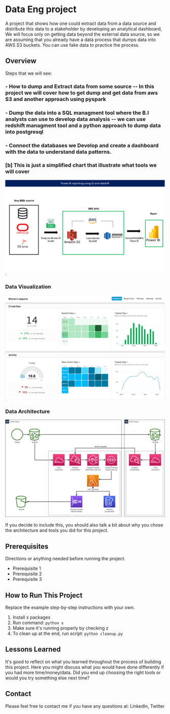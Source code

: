 # Data Eng project

A project that shows how one could extract data from a data source and distribute this data to a stakeholder by developing an analytical dashboard, We will focus only on getting data beyond the external data source, so we are assuming that you already have a data process that dumps data into AWS S3 buckets. You can use fake data to practice the process.

## Overview
Steps that we will see:

### - How to dump and Extract data from some source -- In this project we will cover how to get dump and get data from aws S3 and another approach using pyspark

### - Dump the data into a SQL managment tool where the B.I analysts can use to develop data analysis -- we can use redshift managment tool and a python approach to dump data into postgresql
  
### - Connect the databases we Develop and create a dashboard with the data to understand data patterns.

### [b] This is just a simplified chart that illustrate what tools we will cover  
![S3/ Redshift Project architecture](rds-spark.png).




### Data Visualization

![Example dashboard image](example-dashboard.png)

### Data Architecture

![Example architecture image](example-architecture.png)

If you decide to include this, you should also talk a bit about why you chose the architecture and tools you did for this project.

## Prerequisites

Directions or anything needed before running the project.

- Prerequisite 1
- Prerequisite 2
- Prerequisite 3

## How to Run This Project

Replace the example step-by-step instructions with your own.

1. Install x packages
2. Run command: `python x`
3. Make sure it's running properly by checking z
4. To clean up at the end, run script: `python cleanup.py`

## Lessons Learned

It's good to reflect on what you learned throughout the process of building this project. Here you might discuss what you would have done differently if you had more time/money/data. Did you end up choosing the right tools or would you try something else next time?

## Contact

Please feel free to contact me if you have any questions at: LinkedIn, Twitter
